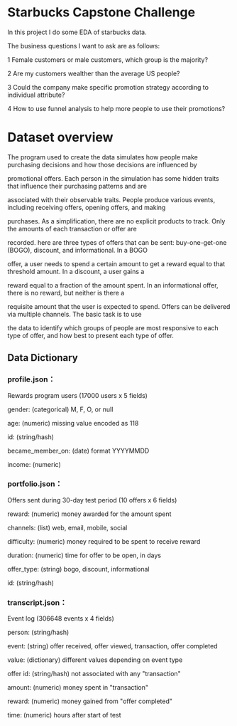 # Starbucks Capstone Challenge
In this project I do some EDA of starbucks data.

The business questions I want to ask are as follows:

1 Female customers or male customers, which group is the majority? 

2 Are my customers wealther than the average US people?

3 Could the company make specific promotion strategy according to individual attribute? 

4 How to use funnel analysis to help more people to use their promotions? 

# Dataset overview

The program used to create the data simulates how people make purchasing decisions and how those decisions are influenced by

promotional offers. Each person in the simulation has some hidden traits that influence their purchasing patterns and are 

associated with their observable traits. People produce various events, including receiving offers, opening offers, and making 

purchases. As a simplification, there are no explicit products to track. Only the amounts of each transaction or offer are 

recorded. here are three types of offers that can be sent: buy-one-get-one (BOGO), discount, and informational. In a BOGO 

offer, a user needs to spend a certain amount to get a reward equal to that threshold amount. In a discount, a user gains a 

reward equal to a fraction of the amount spent. In an informational offer, there is no reward, but neither is there a 

requisite amount that the user is expected to spend. Offers can be delivered via multiple channels. The basic task is to use 

the data to identify which groups of people are most responsive to each type of offer, and how best to present each type of offer.

## Data Dictionary
### profile.json：

Rewards program users (17000 users x 5 fields)

gender: (categorical) M, F, O, or null

age: (numeric) missing value encoded as 118

id: (string/hash)

became_member_on: (date) format YYYYMMDD

income: (numeric)

### portfolio.json：

Offers sent during 30-day test period (10 offers x 6 fields)

reward: (numeric) money awarded for the amount spent

channels: (list) web, email, mobile, social

difficulty: (numeric) money required to be spent to receive reward

duration: (numeric) time for offer to be open, in days

offer_type: (string) bogo, discount, informational

id: (string/hash)

### transcript.json：

Event log (306648 events x 4 fields)

person: (string/hash)

event: (string) offer received, offer viewed, transaction, offer completed

value: (dictionary) different values depending on event type

offer id: (string/hash) not associated with any "transaction"

amount: (numeric) money spent in "transaction"

reward: (numeric) money gained from "offer completed"

time: (numeric) hours after start of test
